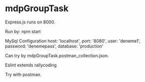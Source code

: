 # mdpGroupTask

Express.js runs on 8000.

Run by: npm start

MySql Configuration
        host: 'localhost',
        port: '8080',
        user: 'deneme1',
        password: 'denemepass',
        database: 'production'

Can try by mdpGroupTask.postman_collection.json.

Eslint extends rallycoding

Try with postman.
